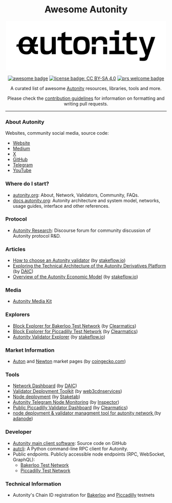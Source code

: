   <h1 align="center"> Awesome Autonity </h1>
  <p align="center">
    <img width="500" height="153" src="images/autonity-logo.png">
  </p>
    <p align="center">
    <a href="https://awesome.re"><img alt="awesome badge" src="https://awesome.re/badge.svg"></a>
    <a href="https://github.com/autonity/awesome-autonity/blob/master/LICENSE"><img alt="license badge: CC BY-SA 4.0" src="https://img.shields.io/badge/License-CC_BY_SA_4.0-lightgrey.svg"></a>
    <a href="https://github.com/autonity/awesome-autonity/pulls"><img alt="prs welcome badge" src="https://img.shields.io/badge/PRs-welcome-brightgreen.svg?style=flat"></a>
  </p>
  <p align="center">A curated list of awesome <a href="https://autonity.org/">Autonity</a> resources, libraries, tools and more.</p>
  <p align="center">Please check the <a href="https://github.com/autonity/awesome-autonity/blob/master/contributing.md">contribution guidelines</a> for information on formatting and writing pull requests.</p>
</div>


---


### About Autonity
Websites, community social media, source code:

- [Website](https://autonity.org/)
- [Medium](https://medium.com/autonity)
- [X](https://twitter.com/autonity_)
- [GitHub](https://github.com/autonity)
- [Telegram](https://t.me/autonity)
- [YouTube](https://www.youtube.com/@autonity329)

### Where do I start?

- [autonity.org](https://autonity.org/faqs): About, Network, Validators, Community, FAQs.
- [docs.autonity.org](https://docs.autonity.org/): Autonity architecture and system model, networks, usage guides, interface and other references.

### Protocol

- [Autonity Research](https://research.autonity.org/): Discourse forum for community discussion of Autonity protocol R&D.

### Articles

- [How to choose an Autonity validator](https://blog.stakeflow.io/how-to-choose-an-autonity-validator-5a74f00e6eec) (by [stakeflow.io](https://stakeflow.io))
- [Exploring the Technical Architecture of the Autonity Derivatives Platform](https://daic.capital/blog/Autonity-ATN-Exploring-the-Technical-Architecture-of-the-Autonity-Derivatives-Platform-4a36ef65cc434fb6aee470376cb79f36) (by [DAIC](https://daic.capital/))
- [Overview of the Autonity Economic Model](https://blog.stakeflow.io/overview-of-the-autonity-economic-model-311f3b90b7b9) (by [stakeflow.io](https://stakeflow.io))

### Media
- [Autonity Media Kit](https://github.com/autonity/autonity-media-kit?tab=readme-ov-file)

### Explorers

- [Block Explorer for Bakerloo Test Network](https://bakerloo.autonity.org/) (by [Clearmatics](https://www.clearmatics.com/))
- [Block Explorer for Piccadilly Test Network](https://piccadilly.autonity.org/) (by [Clearmatics](https://www.clearmatics.com/))
- [Autonity Validator Explorer](https://stakeflow.io/autonity-piccadilly/validators) (by [stakeflow.io](https://stakeflow.io))

### Market Information

- [Auton](https://www.coingecko.com/en/coins/auton) and [Newton](https://www.coingecko.com/en/coins/newton) market pages (by [coingecko.com](https://www.coingecko.com/en/coins/newton))

### Tools

- [Network Dashboard](https://autonity.daic.capital/) (by [DAIC](https://daic.capital/))
- [Validator Deployment Toolkit](https://github.com/web3cdnservices/autonity-validator-toolkit) (by [web3cdnservices](web3cdnservices))
- [Node deployment](https://github.com/Staketab/autonity-node) (by [Staketab](https://staketab.com/))
- [Autonity Telegram Node Monitoring](https://github.com/inspector44/AutonityNurseBot) (by [Inspector](https://github.com/inspector44))
- [Public Piccadilly Validator Dashboard](https://validators.game.autonity.org/) (by [Clearmatics](https://www.clearmatics.com/))
- [node deployment & validator managment tool for autonity network ](https://github.com/adanothe/autonity) (by [adanode](https://github.com/adanothe/autonity))

### Developer

- [Autonity main client software](https://github.com/autonity/autonity): Source code on GitHub
- [autcli](https://github.com/autonity/autcli): A Python command-line RPC client for Autonity.
- Public endpoints. Publicly accessible node endpoints (RPC, WebSocket, GraphQL):
  - [Bakerloo Test Network](https://docs.autonity.org/networks/testnet-bakerloo/#public-endpoints)
  - [Piccadilly Test Network](https://docs.autonity.org/networks/testnet-piccadilly/#public-endpoints)

### Technical Information
- Autonity's Chain ID registration for [Bakerloo](https://chainlist.org/chain/65010002) and [Piccadilly](https://chainlist.org/chain/65100002) testnets

